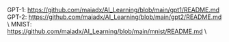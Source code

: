 GPT-1: https://github.com/maiadx/AI_Learning/blob/main/gpt1/README.md \
GPT-2: https://github.com/maiadx/AI_Learning/blob/main/gpt2/README.md \ 
MNIST: https://github.com/maiadx/AI_Learning/blob/main/mnist/README.md \

